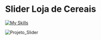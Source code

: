 # Slider Loja de Cereais

[![My Skills](https://skillicons.dev/icons?i=js,html,css)](https://skillicons.dev)

![Projeto_Slider](https://github.com/user-attachments/assets/83ae78d0-cee4-4339-8549-65ca6c389ea2)

